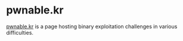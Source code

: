 # pwnable.kr

<a href="http://pwnable.kr">pwnable.kr</a> is a page hosting binary exploitation challenges in various difficulties.